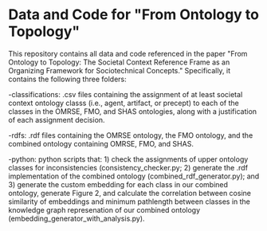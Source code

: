 # Data and Code for "From Ontology to Topology"

This repository contains all data and code referenced in the paper "From Ontology to Topology: The Societal Context Reference Frame as an Organizing Framework for Sociotechnical Concepts." Specifically, it contains the following three folders:

-classifications: .csv files containing the assignment of at least societal context ontology classs (i.e., agent, artifact, or precept) to each of the classes in the OMRSE, FMO, and SHAS ontologies, along with a justification of each assignment decision.

-rdfs: .rdf files containing the OMRSE ontology, the FMO ontology, and the combined ontology containing OMRSE, FMO, and SHAS.

-python: python scripts that: 1) check the assignments of upper ontology classes for inconsistencies (consistency_checker.py; 2) generate the .rdf implementation of the combined ontology (combined_rdf_generator.py); and 3) generate the custom embedding for each class in our combined ontology, generate Figure 2, and calculate the correlation between cosine similarity of embeddings and minimum pathlength between classes in the knowledge graph represenation of our combined ontology (embedding_generator_with_analysis.py).
